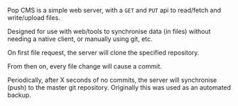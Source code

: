 Pop CMS is a simple web server, with a `GET` and `PUT` api to read/fetch and write/upload files.

Designed for use with web/tools to synchronise data (in files) without needing a native client, or manually using git, etc.

On first file request, the server will clone the specified repository.

From then on, every file change will cause a commit.

Periodically, after X seconds of no commits, the server will synchronise (push) to the master git repository. Originally this was used as an automated backup.
